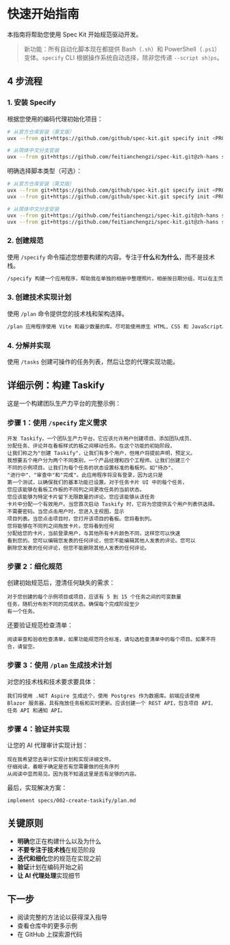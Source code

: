 # 快速开始指南

本指南将帮助您使用 Spec Kit 开始规范驱动开发。

> 新功能：所有自动化脚本现在都提供 Bash（`.sh`）和 PowerShell（`.ps1`）变体。`specify` CLI 根据操作系统自动选择，除非您传递 `--script sh|ps`。

## 4 步流程

### 1. 安装 Specify

根据您使用的编码代理初始化项目：

```bash
# 从官方仓库安装（英文版）
uvx --from git+https://github.com/github/spec-kit.git specify init <PROJECT_NAME>

# 从简体中文分支安装
uvx --from git+https://github.com/feitianchengzi/spec-kit.git@zh-hans specify-zh init <PROJECT_NAME>
```

明确选择脚本类型（可选）：
```bash
# 从官方仓库安装（英文版）
uvx --from git+https://github.com/github/spec-kit.git specify init <PROJECT_NAME> --script ps  # 强制 PowerShell
uvx --from git+https://github.com/github/spec-kit.git specify init <PROJECT_NAME> --script sh  # 强制 POSIX shell

# 从简体中文分支安装
uvx --from git+https://github.com/feitianchengzi/spec-kit.git@zh-hans specify-zh init <PROJECT_NAME> --script ps  # 强制 PowerShell
uvx --from git+https://github.com/feitianchengzi/spec-kit.git@zh-hans specify-zh init <PROJECT_NAME> --script sh  # 强制 POSIX shell
```

### 2. 创建规范

使用 `/specify` 命令描述您想要构建的内容。专注于**什么**和**为什么**，而不是技术栈。

```bash
/specify 构建一个应用程序，帮助我在单独的相册中整理照片。相册按日期分组，可以在主页上通过拖放重新组织。相册永远不会嵌套在其他相册中。在每个相册内，照片以瓦片式界面预览。
```

### 3. 创建技术实现计划

使用 `/plan` 命令提供您的技术栈和架构选择。

```bash
/plan 应用程序使用 Vite 和最少数量的库。尽可能使用原生 HTML、CSS 和 JavaScript。图像不上传到任何地方，元数据存储在本地 SQLite 数据库中。
```

### 4. 分解并实现

使用 `/tasks` 创建可操作的任务列表，然后让您的代理实现功能。

## 详细示例：构建 Taskify

这是一个构建团队生产力平台的完整示例：

### 步骤 1：使用 `/specify` 定义需求

```text
开发 Taskify，一个团队生产力平台。它应该允许用户创建项目、添加团队成员、
分配任务、评论并在看板样式的板之间移动任务。在这个功能的初始阶段，
让我们称之为"创建 Taskify"，让我们有多个用户，但用户将提前声明，预定义。
我想要五个用户分为两个不同类别，一个产品经理和四个工程师。让我们创建三个
不同的示例项目。让我们为每个任务的状态设置标准的看板列，如"待办"、
"进行中"、"审查中"和"完成"。此应用程序将没有登录，因为这只是
第一个测试，以确保我们的基本功能已设置。对于任务卡片 UI 中的每个任务，
您应该能够在看板工作板的不同列之间更改任务的当前状态。
您应该能够为特定卡片留下无限数量的评论。您应该能够从该任务
卡片中分配一个有效用户。当您首次启动 Taskify 时，它将为您提供五个用户列表供选择。
不需要密码。当您点击用户时，您进入主视图，显示
项目列表。当您点击项目时，您打开该项目的看板。您将看到列。
您将能够在不同列之间拖放卡片。您将看到任何
分配给您的卡片，当前登录用户，与其他所有卡片颜色不同，这样您可以快速
看到您的。您可以编辑您发表的任何评论，但您不能编辑其他人发表的评论。您可以
删除您发表的任何评论，但您不能删除其他人发表的任何评论。
```

### 步骤 2：细化规范

创建初始规范后，澄清任何缺失的需求：

```text
对于您创建的每个示例项目或项目，应该有 5 到 15 个任务之间的可变数量
任务，随机分布到不同的完成状态。确保每个完成阶段至少
有一个任务。
```

还要验证规范检查清单：

```text
阅读审查和验收检查清单，如果功能规范符合标准，请勾选检查清单中的每个项目。如果不符合，请留空。
```

### 步骤 3：使用 `/plan` 生成技术计划

对您的技术栈和技术要求要具体：

```text
我们将使用 .NET Aspire 生成这个，使用 Postgres 作为数据库。前端应该使用
Blazor 服务器，具有拖放任务板和实时更新。应该创建一个 REST API，包含项目 API、
任务 API 和通知 API。
```

### 步骤 4：验证并实现

让您的 AI 代理审计实现计划：

```text
现在我希望您去审计实现计划和实现详细文件。
仔细阅读，着眼于确定是否有您需要做的任务序列
从阅读中显而易见。因为我不知道这里是否有足够的内容。
```

最后，实现解决方案：

```text
implement specs/002-create-taskify/plan.md
```

## 关键原则

- **明确**您正在构建什么以及为什么
- **不要专注于技术栈**在规范阶段
- **迭代和细化**您的规范在实现之前
- **验证**计划在编码开始之前
- **让 AI 代理处理**实现细节

## 下一步

- 阅读完整的方法论以获得深入指导
- 查看仓库中的更多示例
- 在 GitHub 上探索源代码
